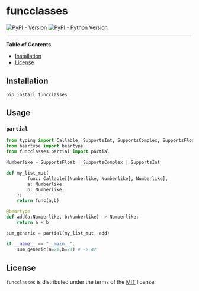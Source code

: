 # funcclasses

[![PyPI - Version](https://img.shields.io/pypi/v/funcclasses.svg)](https://pypi.org/project/funcclasses)
[![PyPI - Python Version](https://img.shields.io/pypi/pyversions/funcclasses.svg)](https://pypi.org/project/funcclasses)

---

**Table of Contents**

- [Installation](#installation)
- [License](#license)

## Installation

```console
pip install funcclasses
```

## Usage

### `partial`

```py
from typing import Callable, SupportsInt, SupportsComplex, SupportsFloat
from beartype import beartype
from funcclasses.partial import partial

Numberlike = SupportsFloat | SupportsComplex | SupportsInt

def my_list_mut(
        func: Callable[[Numberlike, Numberlike], Numberlike],
        a: Numberlike,
        b: Numberlike,
    ):
    return func(a,b)

@beartype
def add(a:Numberlike, b:Numberlike) -> Numberlike:
    return a + b

sum_generic = partial(my_list_mut, add)

if __name__ == "__main__":
    sum_generic(a=21,b=21) # -> 42

```

## License

`funcclasses` is distributed under the terms of the [MIT](https://spdx.org/licenses/MIT.html) license.
